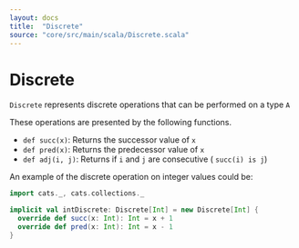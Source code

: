 ```yaml
---
layout: docs
title:  "Discrete"
source: "core/src/main/scala/Discrete.scala"
---
```

# Discrete

`Discrete` represents discrete operations that can be performed on a type `A`

These operations are presented by the following functions.

- `def succ(x)`:		Returns the successor value of `x`
- `def pred(x)`: 	Returns the predecessor value of `x`
- `def adj(i, j)`:	Returns if `i` and `j` are consecutive ( `succ(i) is j`)

An example of the discrete operation on integer values could be: 

```scala mdoc
import cats._, cats.collections._

implicit val intDiscrete: Discrete[Int] = new Discrete[Int] {
  override def succ(x: Int): Int = x + 1
  override def pred(x: Int): Int = x - 1
}
```
